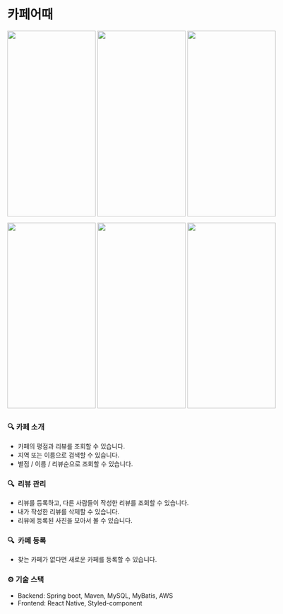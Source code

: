 # 카페어때

<div style="display: flex">
<img src="https://user-images.githubusercontent.com/61968474/147572081-92abd29d-e844-4f07-8029-b88cc4464dce.png" width="200" height="420"  />
&nbsp;	&nbsp;	&nbsp;	&nbsp;
<img src="https://user-images.githubusercontent.com/61968474/150353826-decdd98d-5174-4ce7-a0e0-8605996b9543.png" width="200" height="420" />
&nbsp;	&nbsp;	&nbsp;	&nbsp;
<img src="https://user-images.githubusercontent.com/61968474/147574211-5c9e1332-0f92-4330-88e2-aefda6266e13.png" width="200" height="420" />
</div>

<p />

<div style="display: flex">
<img src="https://user-images.githubusercontent.com/61968474/147574229-34b60698-1eae-4124-aa7a-b283ca7d33dc.png" width="200" height="420"  />
&nbsp;	&nbsp;	&nbsp;	&nbsp;
<img src="https://user-images.githubusercontent.com/61968474/147595029-ac73569d-7a00-46d9-b23e-3161e24592f9.gif" width="200" height="420"  />
&nbsp;	&nbsp;	&nbsp;	&nbsp;
<img src="https://user-images.githubusercontent.com/61968474/147595016-a57c4b5b-205a-4226-b82a-f29b91d319c5.gif" width="200" height="420"  />
</div>

##

### 🔍 카페 소개

- 카페의 평점과 리뷰를 조회할 수 있습니다.
- 지역 또는 이름으로 검색할 수 있습니다.
- 별점 / 이름 / 리뷰순으로 조회할 수 있습니다.

### 🔍  리뷰 관리

- 리뷰를 등록하고, 다른 사람들이 작성한 리뷰를 조회할 수 있습니다.
- 내가 작성한 리뷰를 삭제할 수 있습니다.
- 리뷰에 등록된 사진을 모아서 볼 수 있습니다.

### 🔍  카페 등록

- 찾는 카페가 없다면 새로운 카페를 등록할 수 있습니다.

### ⚙️ 기술 스택
- Backend: Spring boot, Maven, MySQL, MyBatis, AWS
- Frontend: React Native, Styled-component